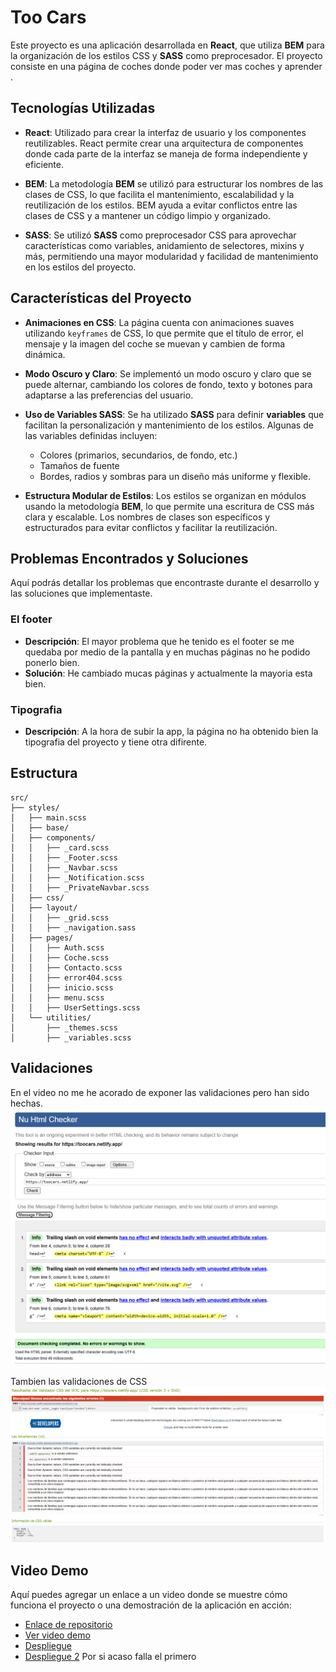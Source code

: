 # Too Cars

Este proyecto es una aplicación desarrollada en **React**, que utiliza **BEM** para la organización de los estilos CSS y **SASS** como preprocesador. El proyecto consiste en una página de coches donde poder ver mas coches y aprender .

## Tecnologías Utilizadas

- **React**: Utilizado para crear la interfaz de usuario y los componentes reutilizables. React permite crear una arquitectura de componentes donde cada parte de la interfaz se maneja de forma independiente y eficiente.
  
- **BEM**: La metodología **BEM** se utilizó para estructurar los nombres de las clases de CSS, lo que facilita el mantenimiento, escalabilidad y la reutilización de los estilos. BEM ayuda a evitar conflictos entre las clases de CSS y a mantener un código limpio y organizado.
  
- **SASS**: Se utilizó **SASS** como preprocesador CSS para aprovechar características como variables, anidamiento de selectores, mixins y más, permitiendo una mayor modularidad y facilidad de mantenimiento en los estilos del proyecto.

## Características del Proyecto

- **Animaciones en CSS**: La página cuenta con animaciones suaves utilizando `keyframes` de CSS, lo que permite que el título de error, el mensaje y la imagen del coche se muevan y cambien de forma dinámica.
  
- **Modo Oscuro y Claro**: Se implementó un modo oscuro y claro que se puede alternar, cambiando los colores de fondo, texto y botones para adaptarse a las preferencias del usuario.
  
- **Uso de Variables SASS**: Se ha utilizado **SASS** para definir **variables** que facilitan la personalización y mantenimiento de los estilos. Algunas de las variables definidas incluyen:
  - Colores (primarios, secundarios, de fondo, etc.)
  - Tamaños de fuente
  - Bordes, radios y sombras para un diseño más uniforme y flexible.
  
- **Estructura Modular de Estilos**: Los estilos se organizan en módulos usando la metodología **BEM**, lo que permite una escritura de CSS más clara y escalable. Los nombres de clases son específicos y estructurados para evitar conflictos y facilitar la reutilización.

## Problemas Encontrados y Soluciones

Aquí podrás detallar los problemas que encontraste durante el desarrollo y las soluciones que implementaste.

### El footer
   - **Descripción**: El mayor problema que he tenido es el footer se me quedaba por medio de la pantalla y en muchas páginas no he podido ponerlo bien.
   - **Solución**: He cambiado mucas páginas y actualmente la mayoria esta bien.

### Tipografia
   - **Descripción**: A la hora de subir la app, la página no ha obtenido bien la tipografia del proyecto y tiene otra difirente.


## Estructura
```
src/
├── styles/
│   ├── main.scss
│   ├── base/
│   ├── components/
│   │   ├── _card.scss
│   │   ├── _Footer.scss
│   │   ├── _Navbar.scss
│   │   ├── _Notification.scss
│   │   ├── _PrivateNavbar.scss
│   ├── css/
│   ├── layout/
│   │   ├── _grid.scss
│   │   ├── _navigation.sass
│   ├── pages/
│   │   ├── Auth.scss
│   │   ├── Coche.scss
│   │   ├── Contacto.scss
│   │   ├── error404.scss
│   │   ├── inicio.scss
│   │   ├── menu.scss
│   │   ├── UserSettings.scss
│   └── utilities/
│       ├── _themes.scss
│       ├── _variables.scss

```

## Validaciones
En el video no me he acorado de exponer las validaciones pero han sido hechas.
![alt text](image.png)

Tambien las validaciones de CSS
![alt text](image-1.png)

## Video Demo

Aquí puedes agregar un enlace a un video donde se muestre cómo funciona el proyecto o una demostración de la aplicación en acción:

- [Enlace de repositorio](https://github.com/AndriuuU/React-Proyecto4-Too-Cars)
- [Ver video demo](https://drive.google.com/file/d/1FWguzwYQbiH4OonuiEQyGO5Howa85C0Z/view?usp=sharing)
- [Despliegue](https://toocars.netlify.app/)
- [Despliegue 2](https://rad-semolina-0aebe9.netlify.app/) Por si acaso falla el primero


